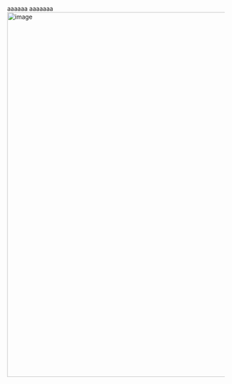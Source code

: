 aaaaaa
aaaaaaa
<img width="845" alt="image" src="https://github.com/YosukeIida/git-sample1/assets/95607264/aa5c7595-c12a-4ee1-83d0-40e7c31bcaf3">
